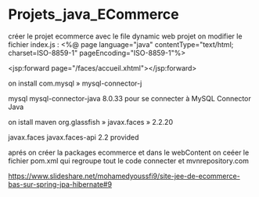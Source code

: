 # Projets_java_ECommerce


créer le projet ecommerce avec le file dynamic web projet 
on modifier le fichier index.js : 
<%@ page language="java" contentType="text/html; charset=ISO-8859-1"
    pageEncoding="ISO-8859-1"%>
<!DOCTYPE html PUBLIC "-//W3C//DTD HTML 4.01 Transitional//EN" "http://www.w3.org/TR/html4/loose.dtd">
<html>
<head>
<meta http-equiv="Content-Type" content="text/html; charset=ISO-8859-1">
<title>Page de redirection</title>
</head>
<body>

<!-- Tag de redirection vers les pages xhtml de l'application  -->
<jsp:forward page="/faces/accueil.xhtml"></jsp:forward>

</body>
</html>

on install com.mysql » mysql-connector-j
<!-- https://mvnrepository.com/artifact/mysql/mysql-connector-java -->
<dependency>
    <groupId>mysql</groupId>
    <artifactId>mysql-connector-java</artifactId>
    <version>8.0.33</version>
</dependency>
pour se connecter à MySQL Connector Java

on istall maven org.glassfish » javax.faces » 2.2.20

<!-- https://mvnrepository.com/artifact/javax.faces/javax.faces-api -->
<dependency>
    <groupId>javax.faces</groupId>
    <artifactId>javax.faces-api</artifactId>
    <version>2.2</version>
    <scope>provided</scope>
</dependency>

aprés on créer la packages ecommerce 
et dans le webContent on ceéer le fichier pom.xml qui regroupe tout le code connecter et mvnrepository.com


https://www.slideshare.net/mohamedyoussfi9/site-jee-de-ecommerce-bas-sur-spring-jpa-hibernate#9
